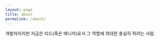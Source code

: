 ```yaml
---
layout: page
title: about
permalink: /about/
---
```


개발자이지만 지금은 리드(혹은 매니저)로서 그 역할에 최대한 충실히 하려는 사람.
